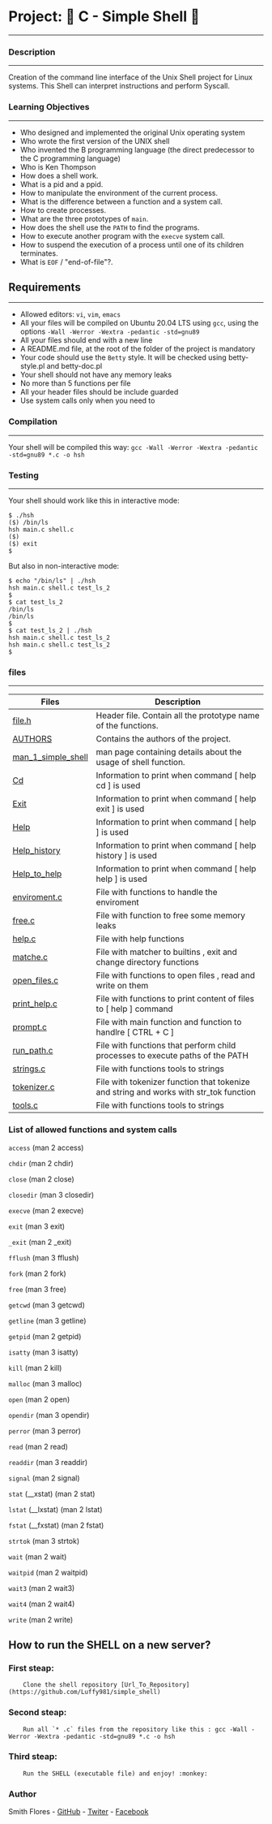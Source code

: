 # Project: :monkey: C - Simple Shell :shell:
***

### Description
***

Creation of the command line interface of the Unix Shell project for Linux systems. This Shell can interpret instructions and perform Syscall.

### Learning Objectives
***

* Who designed and implemented the original Unix operating system
* Who wrote the first version of the UNIX shell
* Who invented the B programming language (the direct predecessor to the C programming language)
* Who is Ken Thompson
* How does a shell work.
* What is a pid and a ppid.
* How to manipulate the environment of the current process.
* What is the difference between a function and a system call.
* How to create processes.
* What are the three prototypes of `main`.
* How does the shell use the `PATH` to find the programs.
* How to execute another program with the `execve` system call.
* How to suspend the execution of a process until one of its children terminates.
* What is `EOF` / "end-of-file"?.

## Requirements
***

* Allowed editors: `vi`, `vim`, `emacs`
* All your files will be compiled on Ubuntu 20.04 LTS using `gcc`, using the options `-Wall -Werror -Wextra -pedantic -std=gnu89`
* All your files should end with a new line
* A README.md file, at the root of the folder of the project is mandatory
* Your code should use the `Betty` style. It will be checked using betty-style.pl and betty-doc.pl
* Your shell should not have any memory leaks
* No more than 5 functions per file
* All your header files should be include guarded
* Use system calls only when you need to


### Compilation
***

Your shell will be compiled this way:
`gcc -Wall -Werror -Wextra -pedantic -std=gnu89 *.c -o hsh`

### Testing
***

Your shell should work like this in interactive mode:
```
$ ./hsh
($) /bin/ls
hsh main.c shell.c
($)
($) exit
$
```
But also in non-interactive mode:
```
$ echo "/bin/ls" | ./hsh
hsh main.c shell.c test_ls_2
$
$ cat test_ls_2
/bin/ls
/bin/ls
$
$ cat test_ls_2 | ./hsh
hsh main.c shell.c test_ls_2
hsh main.c shell.c test_ls_2
$
```

### files
***

| Files | Description |
| --- | --- |
| [file.h](https://github.com/Luffy981/simple_shell/blob/master/file.h) | Header file. Contain all the prototype name of the functions. |
| [AUTHORS](https://github.com/Luffy981/simple_shell/blob/master/AUTHORS) | Contains the authors of the project. |
| [man_1_simple_shell](https://github.com/Luffy981/simple_shell/blob/master/AUTHORS) | man page containing details about the usage of shell function.|
| [Cd](https://github.com/Luffy981/simple_shell/blob/master/Cd) | Information to print when command [ help cd ] is used
| [Exit](https://github.com/Luffy981/simple_shell/blob/master/Exit) | Information to print when command [ help exit ] is used
| [Help](https://github.com/Luffy981/simple_shell/blob/master/Help) | Information to print when command [ help ] is used
| [Help_history](https://github.com/Luffy981/simple_shell/blob/master/Help_history) | Information to print when command [ help history ] is used
| [Help_to_help](https://github.com/Luffy981/simple_shell/blob/master/Help_to_help) | Information to print when command [ help help ] is used
| [enviroment.c](https://github.com/Luffy981/simple_shell/blob/master/enviroment.c) | File with functions to handle the enviroment
| [free.c](https://github.com/Luffy981/simple_shell/blob/master/free.c) | File with function to free some memory leaks
| [help.c](https://github.com/Luffy981/simple_shell/blob/master/help.c) | File with help functions
| [matche.c](https://github.com/Luffy981/simple_shell/blob/master/matcher.c) | File with matcher to builtins , exit and change directory functions
| [open_files.c](https://github.com/Luffy981/simple_shell/blob/master/open_files.c) | File with functions to open files , read and write on them
| [print_help.c](https://github.com/Luffy981/simple_shell/blob/master/print_help.c) | File with functions to print content of files to [ help <file> ] command
| [prompt.c](https://github.com/Luffy981/simple_shell/blob/master/prompt.c) | File with main function and function to handlre [ CTRL + C ]
| [run_path.c](https://github.com/Luffy981/simple_shell/blob/master/run_path.c) | File with functions that perform child processes to execute paths of the PATH
| [strings.c](https://github.com/Luffy981/simple_shell/blob/master/strings.c) | File with functions tools to strings
| [tokenizer.c](https://github.com/Luffy981/simple_shell/blob/master/tokenizer.c) | File with tokenizer function that tokenize and string and works with str_tok function
| [tools.c](https://github.com/Luffy981/simple_shell/blob/master/tools.c) | File with functions tools to strings

### List of allowed functions and system calls

`access` (man 2 access)

`chdir` (man 2 chdir)

`close` (man 2 close)

`closedir` (man 3 closedir)

`execve` (man 2 execve)

`exit` (man 3 exit)

`_exit` (man 2 _exit)

`fflush` (man 3 fflush)

`fork` (man 2 fork)

`free` (man 3 free)

`getcwd` (man 3 getcwd)

`getline` (man 3 getline)

`getpid` (man 2 getpid)

`isatty` (man 3 isatty)

`kill` (man 2 kill)

`malloc` (man 3 malloc)

`open` (man 2 open)

`opendir` (man 3 opendir)

`perror` (man 3 perror)

`read` (man 2 read)

`readdir` (man 3 readdir)

`signal` (man 2 signal)

`stat` (__xstat) (man 2 stat)

`lstat` (__lxstat) (man 2 lstat)

`fstat` (__fxstat) (man 2 fstat)

`strtok` (man 3 strtok)

`wait` (man 2 wait)

`waitpid` (man 2 waitpid)

`wait3` (man 2 wait3)

`wait4` (man 2 wait4)

`write` (man 2 write)

## How to run the SHELL on a new server?

### First steap:
		Clone the shell repository [Url_To_Repository](https://github.com/Luffy981/simple_shell)
### Second steap:
		Run all `* .c` files from the repository like this : gcc -Wall -Werror -Wextra -pedantic -std=gnu89 *.c -o hsh
### Third steap:
		Run the SHELL (executable file) and enjoy! :monkey:
### Author

Smith Flores - [GitHub](https://github.com/ChristianVaras) - [Twiter](https://twitter.com/Luffy_981) - [Facebook](https://web.facebook.com/JhonSmithSoulOfGold/)